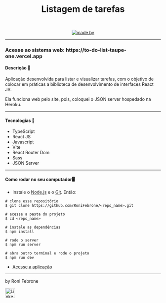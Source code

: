<div align="center">
	<h1>Listagem de tarefas</h1>
	<br>
	<p align="center">
		<a href="https://www.linkedin.com/in/roni-febrone-97b007275/">
		  <img alt="made by" src="https://img.shields.io/badge/made%20by-Roni%20Febrone-orange">
		</a>
	</p>
</div>

<hr>

<h3> Acesse ao sistema web: https://to-do-list-taupe-one.vercel.app </h3> 

 

<h4>Descrição 📄</h4>

Aplicação desenvolvida para listar e visualizar tarefas, com o objetivo de colocar em práticas a biblioteca de desenvolvimento de interfaces React JS.

Ela funciona web pelo site, pois, coloquei o JSON server hospedado na Heroku.

<hr>

<h4>Tecnologias 🚀</h4>

- TypeScript
- React JS
- Javascript
- Vite
- React Router Dom
- Sass
- JSON Server

<hr>

<h4>Como rodar no seu computador🖥️</h4>

- Instale o [Node.js](https://nodejs.org/en/download/) e o [Git](https://git-scm.com/book/en/v2/Getting-Started-Installing-Git). Então:

```
# clone esse repositório
$ git clone https://github.com/RoniFebrone/<repo_name>.git

# acesse a pasta do projeto
$ cd <repo_name>

# instale as dependências
$ npm install

# rode o server
$ npm run server

# abra outro terminal e rode o projeto
$ npm run dev
```
- [Acesse a aplicação](http://localhost:5173)

<hr>

by Roni Febrone<br>
<div>
	<a href="https://www.linkedin.com/in/roni-febrone-97b007275/"> 
		<img width="32px" src="https://media.licdn.com/dms/image/D4E03AQH9ZVlkc3Ts1A/profile-displayphoto-shrink_800_800/0/1683079137146?e=1713398400&v=beta&t=HofEme0JOWWTK4hE3TJiEwOXiaEUWKhdtnGskv7170s" alt="LinkedIn">
	</a>
</div>
